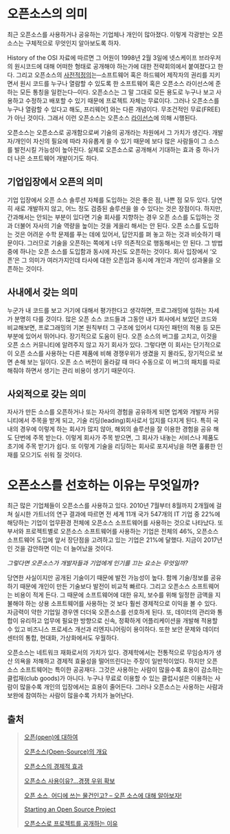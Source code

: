 오픈소스의 의미
=====
최근 오픈소스를 사용하거나 공유하는 기업체나 개인이 많아졌다. 이렇게 각광받는 오픈소스는 구체적으로 무엇인지 알아보도록 하자.

History of the OSI 자료에 따르면 그 어원이 1998년 2월 3일에 넷스케이프 브라우저의 원시코드에 대해 어떠한 형태로 공개해야 하는가에 대한 전략회의에서 붙여졌다고 한다. 그리고 오픈소스의 [사전적정의](https://ko.wikipedia.org/wiki/%EC%98%A4%ED%94%88_%EC%86%8C%EC%8A%A4)는─소프트웨어 혹은 하드웨어 제작자의 권리를 지키면서 원시 코드를 누구나 열람할 수 있도록 한 소프트웨어 혹은 오픈소스 라이선스에 준하는 모든 통칭을 일컫는다─이다. 오픈소스는 그 말 그대로 모든 용도로 누구나 보고 사용하고 수정하고 배포할 수 있기 때문에 프로젝트 자체는 무료이다. 그러나 오픈소스를 누구나 열람할 수 있다고 해도, 프리웨어[1](#footnote_1) 와는 다른 개념이다. 무조건적인 무료(FREE)가 아닌 것이다. 그래서 이런 오픈소스는 오픈소스 [라이선스](https://olis.or.kr/license/licenseGuide.do)에 의해 시행된다.

오픈소스는 오픈소스로 공개함으로써 기술의 공개라는 차원에서 그 가치가 생긴다. 개발자/개인이 자신의 필요에 따라 자유롭게 쓸 수 있기 때문에 보다 많은 사람들이 그 소스를 발전시킬 가능성이 높아진다. 실제로 오픈소스로 공개해서 기대하는 효과 중 하나가 더 나은 소프트웨어 개발이기도 하다.


**기업입장에서 오픈의 의미**
----

기업 입장에서 오픈 소스 솔루션 자체를 도입하는 것은 좋은 점, 나쁜 점 모두 있다. 당연히 새로 개발하지 않고, 어느 정도 검증된 솔루션을 쓸 수 있다는 것은 장점이다. 하지만, 간과해서는 안되는 부분이 있다면 기술 회사를 지향하는 경우 오픈 소스를 도입하는 것과 더불어 자사의 기술 역량을 높이는 것을 게을리 해서는 안 된다. 오픈 소스를 도입하는 것은 어려운 수학 문제를 푸는 데에 있어서, 답안지를 펴 놓고 하는 것과 비슷하기 때문이다. 그러므로 기술을 오픈하는 쪽에게 너무 의존적으로 행동해서는 안 된다. 그 방법 중에 하나는 오픈 소스를 도입함과 동시에 자신도 오픈하는 것이다. 회사 입장에서 ‘오픈’은 그 의미가 여러가지인데 타사에 대한 오픈임과 동시에 개인과 개인이 성과물을 오픈하는 것이다.

**사내에서 갖는 의미**
----

누군가 내 코드를 보고 거기에 대해서 평가한다고 생각하면, 프로그래밍에 임하는 자세가 분명히 다를 것이다. 많은 오픈 소스 코드들과 그동안 내가 회사에서 보았던 코드와 비교해보면, 프로그래밍의 기본 원칙부터 그 구조에 있어서 디자인 패턴의 적용 등 모든 부분에 있어서 뛰어나다.
장기적으로 도움이 된다. 오픈 소스의 버그를 고치고, 이것을 오픈 소스 커뮤니티에 알려주지 않고 자기 회사가 있다. 그렇다면 이 회사는 단기적으로 이 오픈 소스를 사용하는 다른 제품에 비해 경쟁우위가 생겼을 지 몰라도, 장기적으로 보면 손해 보는 일이다. 오픈 소스 버전이 올라갈 때 마다 수동으로 이 버그의 패치를 따로 해줘야 하면서 생기는 관리 비용이 생기기 때문이다.

**사외적으로 갖는 의미**
----

자사가 만든 소스를 오픈하거나 또는 자사의 경험을 공유하게 되면 업계와 개발자 커뮤니티에서 주목을 받게 되고, 기술 리딩(leading)회사로서 입지를 다지게 된다. 특히 국내의 경우에 이렇게 하는 회사가 많지 않아, 해외의 솔루션을 잘 이용한 경험을 공유 해도 단번에 주목 받는다. 이렇게 회사가 주목 받으면, 그 회사가 내놓는 서비스나 제품도 초기에 주목 받기가 쉽다. 또 이렇게 기술을 리딩하는 회사로 포지셔닝을 하면 훌륭한 인재를 모으기도 쉬워 질 것이다.

오픈소스를 선호하는 이유는 무엇일까?
====
최근 많은 기업체들이 오픈소스를 사용하고 있다. 2010년 7월부터 8월까지 2개월에 걸쳐 실시한 가트너의 연구 결과에 따르면 전 세계 11개 국가 547개의 IT 기업 중 22%에 해당하는 기업이 업무환경 전체에 오픈소스 소프트웨어를 사용하는 것으로 나타났다. 또 부서와 프로젝트별로 오픈소스 소프트웨어를 사용하는 기업은 전체의 46%, 오픈소스 소프트웨어 도입에 앞서 장단점을 고려하고 있는 기업은 21%에 달했다. 지금이 2017년인 것을 감안하면 이는 더 늘어났을 것이다.

*그렇다면 오픈소스가 개발자들과 기업에게 인기를 끄는 요소는 무엇일까?*

당연한 사실이지만 공개된 기술이기 때문에 발전 가능성이 높다. 함께 기술/정보를 공유하기 때문에 개인이 만든 기술보다 발전이 비교적 빠르다.
그리고 오픈소스 소프트웨어는 비용이 적게 든다. 그 때문에 소프트웨어에 대한 유지, 보수를 위해 일정한 금액을 지불해야 하는 상용 소프트웨어를 사용하는 것 보다 훨씬 경제적으로 이익을 볼 수 있다. 자금력이 약한 기업일 경우엔 더더욱 오픈소스를 선호하게 된다. 또, 데이터의 관리와 통합이 유리하고 업무에 필요한 방향으로 신속, 정확하게 어플리케이션을 개발해 적용할 수 있고 비즈니스 프로세스 개선과 리엔지니어링이 용이하다. 또한 보안 문제와 데이터 센터의 통합, 현대화, 가상화에서도 우월하다.

오픈소스는 네트워크 재화로서의 가치가 있다. 경제학에서는 전통적으로 무임승차가 생산 의욕을 저해하고 경제적 효율성을 떨어뜨린다는 주장이 일반적이었다. 하지만 오픈 소스 소프트웨어는 특이한 공공재다. 그것은 사용하는 사람이 많을수록 효용이 감소하는 클럽재(club goods)가 아니다. 누구나 무료로 이용할 수 있는 클럽시설은 이용하는 사람이 많을수록 개인의 입장에서는 효용이 줄어든다. 그러나 오픈소스는 사용하는 사람과 보완에 참여하는 사람이 많을수록 가치가 늘어난다.


**출처**
----
>[오픈(open)에 대하여](https://ppassa.wordpress.com/2012/02/12/be-open/)
>
>[오픈소스(Open-Source)의 개요](http://itnp.kr/roller/home/entry/%EC%98%A4%ED%94%88%EC%86%8C%EC%8A%A4_open_source_%EA%B0%9C%EC%9A%94)
>
>[오픈소스의 경제적 효과](http://www.itfind.or.kr/UWZIN/file32198-%EC%98%A4%ED%94%88%20%EC%86%8C%EC%8A%A4%EC%9D%98%20%EA%B2%BD%EC%A0%9C%EC%A0%81%20%ED%9A%A8%EA%B3%BC.pdf)
>
>[오픈소스 사용이유?…경쟁 우위 확보](http://www.bloter.net/archives/48966)
>
>[오픈 소스, 어디에 쓰는 물건인고? – 오픈 소스에 대해 알아보자!](http://yoon-talk.tistory.com/114)
>
>[Starting an Open Source Project](https://opensource.guide/starting-a-project/#what-does-open-source-mean)
>
>[오픈소스로 프로젝트를 공개하는 이유](https://naver.github.io/OpenSourceGuide/book/OpenYourProject/starting-an-open-source-project.html)

